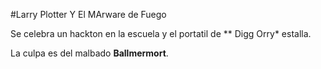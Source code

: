 #Larry  Plotter Y El MArware de Fuego

Se celebra un hackton en la escuela y el portatil de ** Digg Orry* estalla.

La culpa es del malbado **Ballmermort**.
